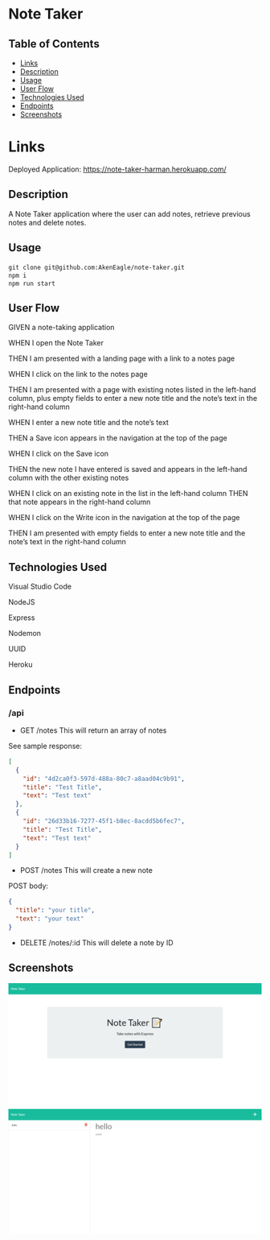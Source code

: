 # Note Taker

## **Table of Contents**

- [Links](#links)
- [Description](#description)
- [Usage](#usage)
- [User Flow](#user-flow)
- [Technologies Used](#technologies-used)
- [Endpoints](#endpoints)
- [Screenshots](#screenshots)

# Links

Deployed Application: https://note-taker-harman.herokuapp.com/

## Description

A Note Taker application where the user can add notes, retrieve previous notes and delete notes.

## Usage

```
git clone git@github.com:AkenEagle/note-taker.git
npm i
npm run start
```

## User Flow

GIVEN a note-taking application

WHEN I open the Note Taker

THEN I am presented with a landing page with a link to a notes page

WHEN I click on the link to the notes page

THEN I am presented with a page with existing notes listed in the left-hand column, plus empty fields to enter a new note title and the note’s text in the right-hand column

WHEN I enter a new note title and the note’s text

THEN a Save icon appears in the navigation at the top of the page

WHEN I click on the Save icon

THEN the new note I have entered is saved and appears in the left-hand column with the other existing notes

WHEN I click on an existing note in the list in the left-hand column
THEN that note appears in the right-hand column

WHEN I click on the Write icon in the navigation at the top of the page

THEN I am presented with empty fields to enter a new note title and the note’s text in the right-hand column

## Technologies Used

Visual Studio Code

NodeJS

Express

Nodemon

UUID

Heroku

## Endpoints

### /api

- GET /notes
  This will return an array of notes

See sample response:

```json
[
  {
    "id": "4d2ca0f3-597d-488a-80c7-a8aad04c9b91",
    "title": "Test Title",
    "text": "Test text"
  },
  {
    "id": "26d33b16-7277-45f1-b8ec-8acdd5b6fec7",
    "title": "Test Title",
    "text": "Test text"
  }
]
```

- POST /notes
  This will create a new note

POST body:

```json
{
  "title": "your title",
  "text": "your text"
}
```

- DELETE /notes/:id
  This will delete a note by ID

## Screenshots

<img src="./screenshots/1.png"/>

<img src="./screenshots/2.png"/>